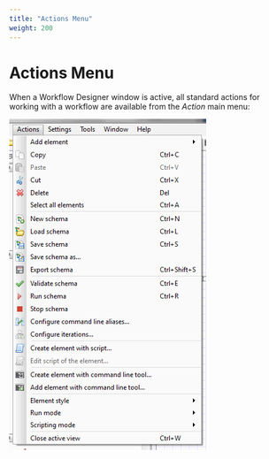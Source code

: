 ```yaml
---
title: "Actions Menu"
weight: 200
---
```


# Actions Menu

When a Workflow Designer window is active, all standard actions for working with a workflow are available from the _Action_ main menu:

![](/images/1474807/2359305.png)